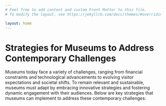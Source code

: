 ```yaml
---
# Feel free to add content and custom Front Matter to this file.
# To modify the layout, see https://jekyllrb.com/docs/themes/#overriding-theme-defaults

layout: home
---
```

 
# Strategies for Museums to Address Contemporary Challenges

Museums today face a variety of challenges, ranging from financial constraints and technological advancements to evolving visitor expectations and societal shifts. To remain relevant and sustainable, museums must adapt by embracing innovative strategies and fostering dynamic engagement with their audiences. Below are key strategies that museums can implement to address these contemporary challenges:
